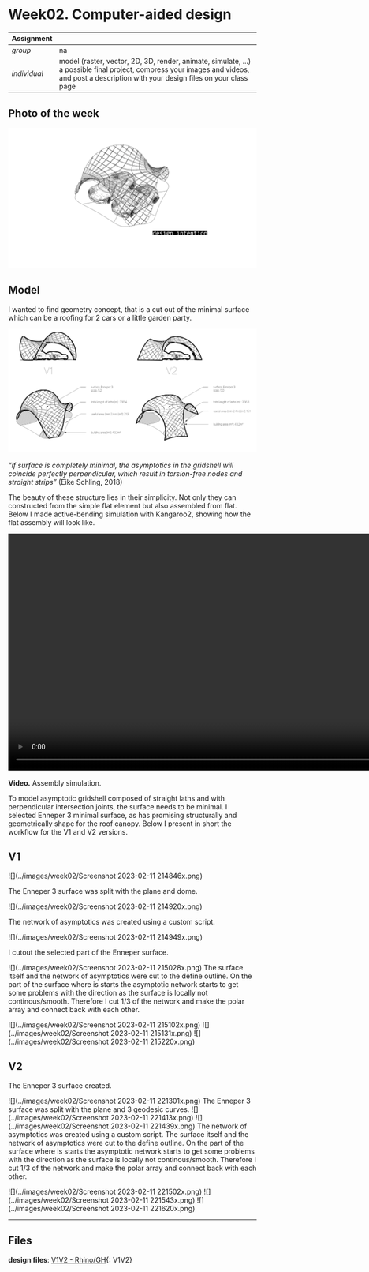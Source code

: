 # **Week02.** Computer-aided design

|Assignment    |                          |
| ----------- | ------------------------------------ |
| *group*       |  na
| *individual*      | model (raster, vector, 2D, 3D, render, animate, simulate, ...) a possible final project, compress your images and videos, and post a description with your design files on your class page |

## Photo of the week
![](../images/week02/photo-of-the-week2.png)

## Model
I wanted to find geometry concept, that is a cut out of the minimal surface which can be a roofing for 2 cars or a little garden party.

![](../images/week02/V1V2-drawingsx.jpg)

*“if surface is completely minimal, the asymptotics in the gridshell will coincide perfectly perpendicular, which result in torsion-free nodes and straight strips”* (Eike Schling, 2018)

The beauty of these structure lies in their simplicity. Not only they can constructed from the simple flat element but also assembled from flat. Below I made active-bending simulation with Kangaroo2, showing how the flat assembly will look like.

<video width="960"  controls>
  <source src="../../files/week02/SimulationTD500.mp4" type="video/mp4">
</video>

**Video.** Assembly simulation.


To model asymptotic gridshell composed of straight laths and with perpendicular intersection joints, the surface needs to be minimal. I selected Enneper 3 minimal surface, as has promising structurally and geometrically shape for the roof canopy. Below I present in short the workflow for the V1 and V2 versions.

## V1

![](../images/week02/Screenshot 2023-02-11 214846x.png)

The Enneper 3  surface was split with the plane and dome.

![](../images/week02/Screenshot 2023-02-11 214920x.png)

The network of asymptotics was created using a custom script.

![](../images/week02/Screenshot 2023-02-11 214949x.png)

I cutout the selected part of the Enneper surface.

![](../images/week02/Screenshot 2023-02-11 215028x.png)
The surface itself and the network of asymptotics were cut to the define outline. On the part of the surface where is starts the asymptotic network starts to get some problems with the direction as the surface is locally not continous/smooth. Therefore I cut 1/3 of the network and make the polar array and connect back with each other.

![](../images/week02/Screenshot 2023-02-11 215102x.png)
![](../images/week02/Screenshot 2023-02-11 215131x.png)
![](../images/week02/Screenshot 2023-02-11 215220x.png)

## V2
The Enneper 3 surface created.

![](../images/week02/Screenshot 2023-02-11 221301x.png)
The Enneper 3 surface was split with the plane and 3 geodesic curves.
![](../images/week02/Screenshot 2023-02-11 221413x.png)
![](../images/week02/Screenshot 2023-02-11 221439x.png)
The network of asymptotics was created using a custom script. The surface itself and the network of asymptotics were cut to the define outline. On the part of the surface where is starts the asymptotic network starts to get some problems with the direction as the surface is locally not continous/smooth. Therefore I cut 1/3 of the network and make the polar array and connect back with each other.

![](../images/week02/Screenshot 2023-02-11 221502x.png)
![](../images/week02/Screenshot 2023-02-11 221543x.png)
![](../images/week02/Screenshot 2023-02-11 221620x.png)
__________________________________________
## Files
**design files**: [V1V2 - Rhino/GH](../files/week02/V1V2.zip){: V1V2}
